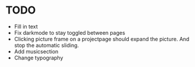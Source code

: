 # TODO

- Fill in text
- Fix darkmode to stay toggled between pages
- Clicking picture frame on a projectpage should expand the picture. And stop the automatic sliding.
- Add musicsection
- Change typography
